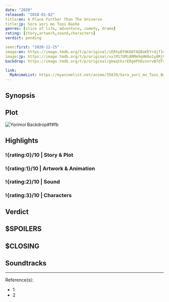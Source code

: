 ```yaml
---
date: "2020"
released: "2018-01-02"
title:en: A Place Further Than The Universe
title:jp: Sora yori mo Tooi Basho
genres: [slice of life, adventure, comedy, drama]
rating: [story,artwork,sound,characters]
verdict: pending

seen:first: "2020-12-25"
image:en: https://image.tmdb.org/t/p/original/iERXyBf0K6DfAQ8oKEYrdjf1vIs.jpg
image:jp: https://image.tmdb.org/t/p/original/vxlM17UMi8RMm9qHHOo1y8RjVcu.jpg
backdrop: https://image.tmdb.org/t/p/original/gHaqtksrERg4PhDzsnrvW7dTs6z.jpg

link:
  MyAnimeList: https://myanimelist.net/anime/35839/Sora_yori_mo_Tooi_Basho
---
```



## Synopsis

## Plot

![Yorimoi Backdrop#f#fb](https://image.tmdb.org/t/p/original/bTIbUZVoKnlMt2IrZQv2ODPVs0N.jpg "Source: TMDB")

## Highlights

### !{rating:0}/10 | Story & Plot

### !{rating:1}/10 | Artwork & Animation

### !{rating:2}/10 | Sound

### !{rating:3}/10 | Characters

## Verdict

## $SPOILERS

## $CLOSING

## Soundtracks

***
Reference(s):

- 1
- 2
